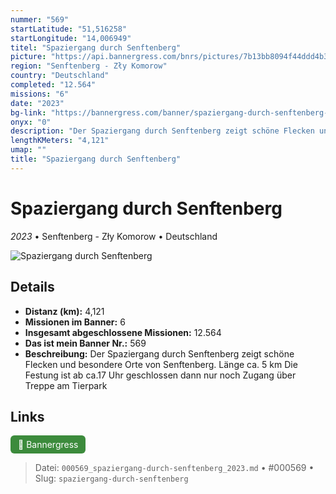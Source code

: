 ```yaml
---
nummer: "569"
startLatitude: "51,516258"
startLongitude: "14,006949"
titel: "Spaziergang durch Senftenberg"
picture: "https://api.bannergress.com/bnrs/pictures/7b13bb8094f44ddd4b30776d91c0caaf"
region: "Senftenberg - Zły Komorow"
country: "Deutschland"
completed: "12.564"
missions: "6"
date: "2023"
bg-link: "https://bannergress.com/banner/spaziergang-durch-senftenberg-02a3"
onyx: "0"
description: "Der Spaziergang durch Senftenberg zeigt schöne Flecken und besondere Orte von Senftenberg. \nLänge ca. 5 km \nDie Festung ist ab ca.17 Uhr geschlossen dann nur noch  Zugang über Treppe am Tierpark"
lengthKMeters: "4,121"
umap: ""
title: "Spaziergang durch Senftenberg"
---
```

# Spaziergang durch Senftenberg

*2023* • Senftenberg - Zły Komorow • Deutschland

![Spaziergang durch Senftenberg](https://api.bannergress.com/bnrs/pictures/7b13bb8094f44ddd4b30776d91c0caaf)

## Details
- **Distanz (km):** 4,121
- **Missionen im Banner:** 6
- **Insgesamt abgeschlossene Missionen:** 12.564
- **Das ist mein Banner Nr.:** 569
- **Beschreibung:** Der Spaziergang durch Senftenberg zeigt schöne Flecken und besondere Orte von Senftenberg. 
Länge ca. 5 km 
Die Festung ist ab ca.17 Uhr geschlossen dann nur noch  Zugang über Treppe am Tierpark


## Links
<div style="margin-top: 0.5em;">
<a href="https://bannergress.com/banner/spaziergang-durch-senftenberg-02a3" target="_blank" style="display:inline-block;margin-right:8px;padding:6px 12px;background-color:#3c8b3c;color:white;text-decoration:none;border-radius:6px;">🔗 Bannergress</a>

</div>


> Datei: `000569_spaziergang-durch-senftenberg_2023.md` • #000569 • Slug: `spaziergang-durch-senftenberg`
